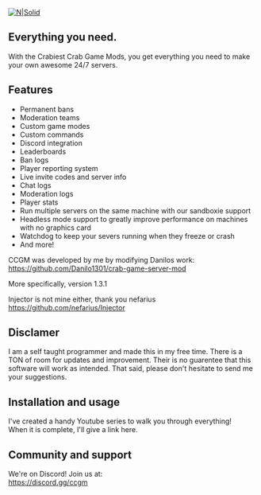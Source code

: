 [![N|Solid](https://i.ibb.co/RgrcnJz/ccgm-long-transparent-cropped-center-small.png)](https://nodesource.com/products/nsolid)
## Everything you need.

With the Crabiest Crab Game Mods, you get everything you need to make your own awesome 24/7 servers.

## Features
- Permanent bans
- Moderation teams
- Custom game modes
- Custom commands
- Discord integration
- Leaderboards
- Ban logs
- Player reporting system
- Live invite codes and server info
- Chat logs
- Moderation logs
- Player stats
- Run multiple servers on the same machine with our sandboxie support
- Headless mode support to greatly improve performance on machines with no graphics card
- Watchdog to keep your severs running when they freeze or crash
- And more!

CCGM was developed by me by modifying Danilos work:</br>
https://github.com/Danilo1301/crab-game-server-mod

More specifically, version 1.3.1

Injector is not mine either, thank you nefarius
https://github.com/nefarius/Injector

## Disclamer
I am a self taught programmer and made this in my free time. There is a TON of room for updates and improvement. Their is no guarentee that this software will work as intended. That said, please don't hesitate to send me your suggestions.

## Installation and usage
I've created a handy Youtube series to walk you through everything!</br>
When it is complete, I'll give a link here.

## Community and support
We're on Discord! Join us at: </br>
https://discord.gg/ccgm
